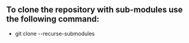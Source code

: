 ## To clone the repository with sub-modules use the following command:
* git clone --recurse-submodules <main-repo-url>
